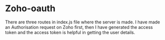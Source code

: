 # Zoho-oauth

There are three routes in index.js file where the server is made.
I have made an Authorisation request on Zoho first, then I have generated the access token and the access token is helpful in getting the user details.
